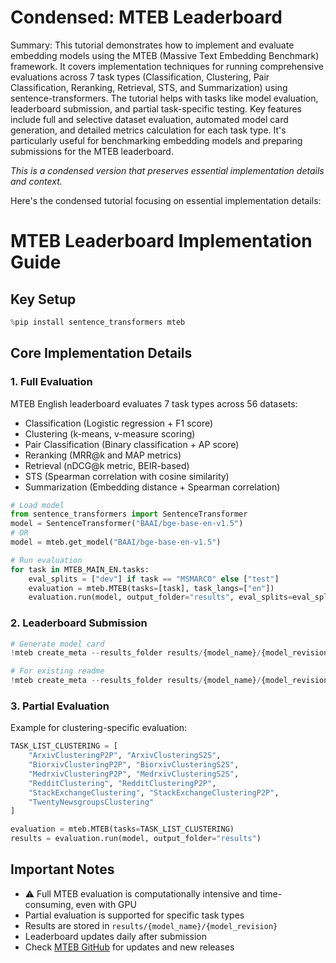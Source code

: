 # Condensed: MTEB Leaderboard

Summary: This tutorial demonstrates how to implement and evaluate embedding models using the MTEB (Massive Text Embedding Benchmark) framework. It covers implementation techniques for running comprehensive evaluations across 7 task types (Classification, Clustering, Pair Classification, Reranking, Retrieval, STS, and Summarization) using sentence-transformers. The tutorial helps with tasks like model evaluation, leaderboard submission, and partial task-specific testing. Key features include full and selective dataset evaluation, automated model card generation, and detailed metrics calculation for each task type. It's particularly useful for benchmarking embedding models and preparing submissions for the MTEB leaderboard.

*This is a condensed version that preserves essential implementation details and context.*

Here's the condensed tutorial focusing on essential implementation details:

# MTEB Leaderboard Implementation Guide

## Key Setup
```python
%pip install sentence_transformers mteb
```

## Core Implementation Details

### 1. Full Evaluation

MTEB English leaderboard evaluates 7 task types across 56 datasets:
- Classification (Logistic regression + F1 score)
- Clustering (k-means, v-measure scoring)
- Pair Classification (Binary classification + AP score)
- Reranking (MRR@k and MAP metrics)
- Retrieval (nDCG@k metric, BEIR-based)
- STS (Spearman correlation with cosine similarity)
- Summarization (Embedding distance + Spearman correlation)

```python
# Load model
from sentence_transformers import SentenceTransformer
model = SentenceTransformer("BAAI/bge-base-en-v1.5")
# OR
model = mteb.get_model("BAAI/bge-base-en-v1.5")

# Run evaluation
for task in MTEB_MAIN_EN.tasks:
    eval_splits = ["dev"] if task == "MSMARCO" else ["test"]
    evaluation = mteb.MTEB(tasks=[task], task_langs=["en"])
    evaluation.run(model, output_folder="results", eval_splits=eval_splits)
```

### 2. Leaderboard Submission
```python
# Generate model card
!mteb create_meta --results_folder results/{model_name}/{model_revision} --output_path model_card.md

# For existing readme
!mteb create_meta --results_folder results/{model_name}/{model_revision} --output_path model_card.md --from_existing your_existing_readme.md
```

### 3. Partial Evaluation
Example for clustering-specific evaluation:
```python
TASK_LIST_CLUSTERING = [
    "ArxivClusteringP2P", "ArxivClusteringS2S",
    "BiorxivClusteringP2P", "BiorxivClusteringS2S",
    "MedrxivClusteringP2P", "MedrxivClusteringS2S",
    "RedditClustering", "RedditClusteringP2P",
    "StackExchangeClustering", "StackExchangeClusteringP2P",
    "TwentyNewsgroupsClustering"
]

evaluation = mteb.MTEB(tasks=TASK_LIST_CLUSTERING)
results = evaluation.run(model, output_folder="results")
```

## Important Notes
- ⚠️ Full MTEB evaluation is computationally intensive and time-consuming, even with GPU
- Partial evaluation is supported for specific task types
- Results are stored in `results/{model_name}/{model_revision}`
- Leaderboard updates daily after submission
- Check [MTEB GitHub](https://github.com/embeddings-benchmark/mteb) for updates and new releases